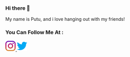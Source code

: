 ### Hi there 👋
My name is Putu, and i love hanging out
with my friends!

### You Can Follow Me At :

<a href="https://instagram.com/putulopi"> <img height=32 width=32 src="https://github.com/putulopi/images/blob/main/instagram.png"></a><a href="https://twitter.com/putulopi"> <img height=32 width=32 src="https://github.com/putulopi/images/blob/main/twitter.png"></a>
